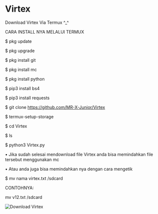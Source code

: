 # Virtex
Download Virtex Via Termux ^_^

CARA INSTALL NYA MELALUI TERMUX


$ pkg update

$ pkg upgrade

$ pkg install git

$ pkg install mc

$ pkg install python

$ pip3 install bs4

$ pip3 install requests

$ git clone https://github.com/MR-X-Junior/Virtex

$ termux-setup-storage

$ cd Virtex

$ ls
 
$ python3 Virtex.py

• Jika sudah selesai mendownload file Virtex anda bisa memindahkan file tersebut menggunakan mc

• Atau anda juga bisa memindahkan nya dengan cara mengetik

$ mv nama virtex.txt /sdcard

CONTOHNYA:

mv v12.txt /sdcard

![Download Virtex](https://raw.githubusercontent.com/MR-X-junior/Virtex/master/ss.png)
